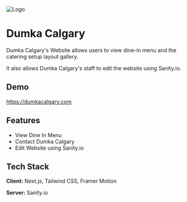 
![Logo](https://dumkacalgary.com/_next/image?url=%2Flogo.png&w=384&q=75)


# Dumka Calgary

Dumka Calgary's Website allows  users to view dine-in menu and the catering setup layout gallery.

It also allows Dumka Calgary's staff to edit the website using Sanity.io.





## Demo
https://dumkacalgary.com


## Features

- View Dine In Menu
- Contact Dumka Calgary
- Edit Website using Sanity.io


## Tech Stack

**Client:** Next.js, Tailwind CSS, Framer Motion

**Server:** Sanity.io

